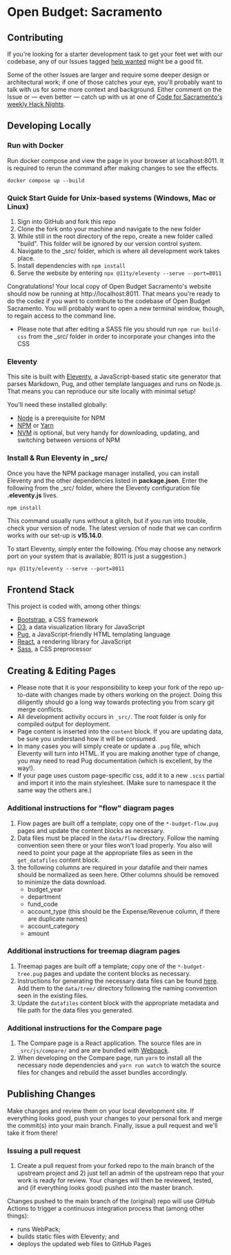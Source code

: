 # Open Budget: Sacramento

## Contributing

If you're looking for a starter development task to get your feet wet with our codebase, any of our Issues tagged [help wanted](https://github.com/code4sac/openbudgetsac.org/issues?q=is%3Aopen+is%3Aissue+label%3A%22help+wanted%22) might be a good fit.

Some of the other Issues are larger and require some deeper design or architectural work; if one of those catches your eye, you'll probably want to talk with us for some more context and background. Either comment on the Issue or — even better — catch up with us at one of [Code for Sacramento's weekly Hack Nights](https://codeforsacramento.org/).

## Developing Locally

### Run with Docker
Run docker compose and view the page in your browser at localhost:8011. It is required to rerun the command after making changes to see the effects.
```
docker compose up --build
```
### Quick Start Guide for Unix-based systems (Windows, Mac or Linux)

1. Sign into GitHub and fork this repo
1. Clone the fork onto your machine and navigate to the new folder
1. While still in the root directory of the repo, create a new folder called "build". This folder will be ignored by our version control system.
1. Navigate to the \_src/ folder, which is where all development work takes place.
1. Install dependencies with `npm install`
1. Serve the website by entering `npx @11ty/eleventy --serve --port=8011`

Congratulations! Your local copy of Open Budget Sacramento's website should now be running at http://localhost:8011. That means you're ready to do the codez if you want to contribute to the codebase of Open Budget Sacramento. You will probably want to open a new terminal window, though, to regain access to the command line.

- Please note that after editing a SASS file you should run `npm run build-css` from the \_src/ folder in order to incorporate your changes into the CSS

### Eleventy

This site is built with [Eleventy](https://11ty.dev), a JavaScript-based static site generator that parses Markdown, Pug, and other template languages and runs on Node.js. That means you can reproduce our site locally with minimal setup!

You'll need these installed globally:

- [Node](http://nodejs.org/download/) is a prerequisite for NPM
- [NPM](https://npmjs.com) or [Yarn](https://yarnpkg.com/en/)
- [NVM](https://github.com/nvm-sh/nvm/blob/master/README.md) is optional, but very handy for downloading, updating, and switching between versions of NPM

### Install & Run Eleventy in \_src/

Once you have the NPM package manager installed, you can install Eleventy and the other dependencies listed in **package.json**. Enter the following from the \_src/ folder, where the Eleventy configuration file **.eleventy.js** lives.

```
npm install
```

This command usually runs without a glitch, but if you run into trouble, check your version of node. The latest version of node that we can confirm works with our set-up is **v15.14.0**.

To start Eleventy, simply enter the following. (You may choose any network port on your system that is available; 8011 is just a suggestion.)

```
npx @11ty/eleventy --serve --port=8011
```

## Frontend Stack

This project is coded with, among other things:

- [Bootstrap](http://getbootstrap.com/), a CSS framework
- [D3](https://d3js.org), a data visualization library for JavaScript
- [Pug](https://pugjs.org/api/getting-started.html), a JavaScript-friendly HTML templating language
- [React](https://facebook.github.io/react/), a rendering library for JavaScript
- [Sass](https://sass-lang.com/), a CSS preprocessor

## Creating & Editing Pages

- Please note that it is your responsibility to keep your fork of the repo up-to-date with changes made by others working on the project. Doing this diligently should go a long way towards protecting you from scary git merge conflicts.
- All development activity occurs in `_src/`. The root folder is only for compiled output for deployment.
- Page content is inserted into the `content` block. If you are updating data, be sure you understand how it will be consumed.
- In many cases you will simply create or update a `.pug` file, which Eleventy will turn into HTML. If you are making another type of change, you may need to read Pug documentation (which is excellent, by the way!).
- If your page uses custom page-specific css, add it to a new `.scss` partial and import it into the main stylesheet. (Make sure to namespace it the same way the others are.)

### Additional instructions for "flow" diagram pages

1. Flow pages are built off a template; copy one of the `*-budget-flow.pug` pages and update the content blocks as necessary.
1. Data files must be placed in the `data/flow` directory. Follow the naming convention seen there or your files won't load properly. You also will need to point your page at the appropriate files as seen in the `get_datafiles` content block.
1. the following columns are required in your datafile and their names should be normalized as seen here. Other columns should be removed to minimize the data download.
   - budget_year
   - department
   - fund_code
   - account_type (this should be the Expense/Revenue column, if there are duplicate names)
   - account_category
   - amount

### Additional instructions for treemap diagram pages

1. Treemap pages are built off a template; copy one of the `*-budget-tree.pug` pages and update the content blocks as necessary.
1. Instructions for generating the necessary data files can be found [here](_treemap/README.md). Add them to the `data/tree/` directory following the naming convention seen in the existing files.
1. Update the `datafiles` content block with the appropriate metadata and file path for the data files you generated.

### Additional instructions for the Compare page

1. The Compare page is a React application. The source files are in `_src/js/compare/` and are are bundled with [Webpack](https://webpack.js.org/).
1. When developing on the Compare page, run `yarn` to install all the necessary node dependencies and `yarn run watch` to watch the source files for changes and rebuild the asset bundles accordingly.

## Publishing Changes

Make changes and review them on your local development site. If everything looks good, push your changes to your personal fork and merge the commit(s) into your main branch. Finally, issue a pull request and we'll take it from there!

### Issuing a pull request

1) Create a pull request from your forked repo to the main branch of the upstream project and 2) just tell an admin of the upstream repo that your work is ready for review. Your changes will then be reviewed, tested, and (if everything looks good) pushed into the master branch.

Changes pushed to the main branch of the (original) repo will use GitHub Actions to trigger a continuous integration process that (among other things):

- runs WebPack;
- builds static files with Eleventy; and
- deploys the updated web files to GitHub Pages
